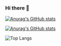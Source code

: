 ### Hi there 👋

<!--
**b0m313/b0m313** is a ✨ _special_ ✨ repository because its `README.md` (this file) appears on your GitHub profile.

Here are some ideas to get you started:

- 🔭 I’m currently working on ...
- 🌱 I’m currently learning ...
- 👯 I’m looking to collaborate on ...
- 🤔 I’m looking for help with ...
- 💬 Ask me about ...
- 📫 How to reach me: ...
- 😄 Pronouns: ...
- ⚡ Fun fact: ...
-->

[![Anurag's GitHub stats](https://github-readme-stats.vercel.app/api?username=b0m313&show_icons=true&theme=vue-dark&count_private=true)](https://github.com/b0m313/github-readme-stats)

[![Anurag's GitHub stats](https://github-readme-stats.vercel.app/api?username=b0m313&show_icons=true&bg_color=DEG,green,blue,purple&count_private=true)](https://github.com/b0m313/github-readme-stats)


![Top Langs](https://github-readme-stats.vercel.app/api/top-langs/?username=b0m313&langs_count=8&layout=demo&theme=vue-dark&count_private=true)

